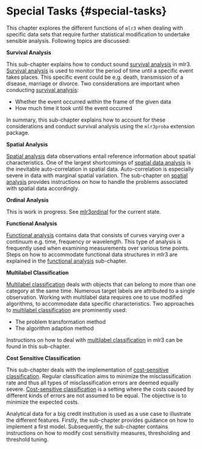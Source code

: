 
# Special Tasks {#special-tasks}

This chapter explores the different functions of `mlr3` when dealing with specific data sets that require further statistical modification to undertake sensible analysis.
Following topics are discussed:

**Survival Analysis**

This sub-chapter explains how to conduct sound [survival analysis](#survival) in mlr3.
[Survival analysis](#survival) is used to monitor the period of time until a specific event takes places.
This specific event could be e.g. death, transmission of a disease, marriage or divorce.
Two considerations are important when conducting [survival analysis](#survival):

* Whether the event occurred within the frame of the given data
* How much time it took until the event occurred

In summary, this sub-chapter explains how to account for these considerations and conduct survival analysis using the `mlr3proba` extension package.

**Spatial Analysis**

[Spatial analysis](#spatial) data observations entail reference information about spatial characteristics.
One of the largest shortcomings of [spatial data analysis](#spatial) is the inevitable auto-correlation in spatial data.
Auto-correlation is especially severe in data with marginal spatial variation.
The sub-chapter on [spatial analysis](#spatial) provides instructions on how to handle the problems associated with spatial data accordingly.

**Ordinal Analysis**

This is work in progress.
See [mlr3ordinal](https://github.com/mlr-org/mlr3ordinal) for the current state.

**Functional Analysis**

[Functional analysis](#functional) contains data that consists of curves varying over a continuum e.g. time, frequency or wavelength.
This type of analysis is frequently used when examining measurements over various time points.
Steps on how to accommodate functional data structures in mlr3 are explained in the [functional analysis](#functional) sub-chapter.

**Multilabel Classification**

[Multilabel classification](#multilabel) deals with objects that can belong to more than one category at the same time.
Numerous target labels are attributed to a single observation.
Working with multilabel data requires one to use modified algorithms, to accommodate data specific characteristics.
Two approaches to [multilabel classification](#multilabel) are prominently used:

* The problem transformation method
* The algorithm adaption method

Instructions on how to deal with [multilabel classification](#multilabel) in mlr3 can be found in this sub-chapter.

**Cost Sensitive Classification**

This sub-chapter deals with the implementation of [cost-sensitive classification](#cost-sens).
Regular classification aims to minimize the misclassification rate and thus all types of misclassification errors are deemed equally severe.
[Cost-sensitive classification](#cost-sens) is a setting where the costs caused by different kinds of errors are not assumed to be equal.
The objective is to minimize the expected costs.

Analytical data for a big credit institution is used as a use case to illustrate the different features.
Firstly, the sub-chapter provides guidance on how to implement a first model.
Subsequently, the sub-chapter contains instructions on how to modify cost sensitivity measures, thresholding and threshold tuning.
